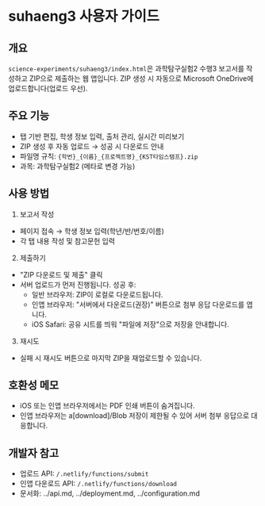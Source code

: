 # suhaeng3 사용자 가이드

## 개요

`science-experiments/suhaeng3/index.html`은 과학탐구실험2 수행3 보고서를 작성하고 ZIP으로 제출하는 웹 앱입니다. ZIP 생성 시 자동으로 Microsoft OneDrive에 업로드합니다(업로드 우선).

## 주요 기능

- 탭 기반 편집, 학생 정보 입력, 출처 관리, 실시간 미리보기
- ZIP 생성 후 자동 업로드 → 성공 시 다운로드 안내
- 파일명 규칙: `{학번}_{이름}_{프로젝트명}_{KST타임스탬프}.zip`
- 과목: 과학탐구실험2 (메타로 변경 가능)

## 사용 방법

1) 보고서 작성
- 페이지 접속 → 학생 정보 입력(학년/반/번호/이름)
- 각 탭 내용 작성 및 참고문헌 입력

2) 제출하기
- "ZIP 다운로드 및 제출" 클릭
- 서버 업로드가 먼저 진행됩니다. 성공 후:
  - 일반 브라우저: ZIP이 로컬로 다운로드됩니다.
  - 인앱 브라우저: "서버에서 다운로드(권장)" 버튼으로 첨부 응답 다운로드를 엽니다.
  - iOS Safari: 공유 시트를 띄워 "파일에 저장"으로 저장을 안내합니다.

3) 재시도
- 실패 시 재시도 버튼으로 마지막 ZIP을 재업로드할 수 있습니다.

## 호환성 메모

- iOS 또는 인앱 브라우저에서는 PDF 인쇄 버튼이 숨겨집니다.
- 인앱 브라우저는 a[download]/Blob 저장이 제한될 수 있어 서버 첨부 응답으로 대응합니다.

## 개발자 참고

- 업로드 API: `/.netlify/functions/submit`
- 인앱 다운로드 API: `/.netlify/functions/download`
- 문서화: ../api.md, ../deployment.md, ../configuration.md
